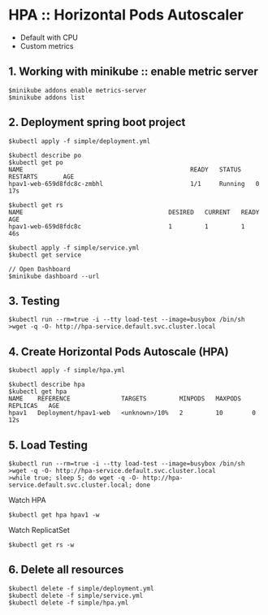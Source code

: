 # HPA :: Horizontal Pods Autoscaler
* Default with CPU
* Custom metrics 

## 1. Working with minikube :: enable metric server
```
$minikube addons enable metrics-server
$minikube addons list
```

## 2. Deployment spring boot project
```
$kubectl apply -f simple/deployment.yml

$kubectl describe po
$kubectl get po
NAME                                              READY   STATUS    RESTARTS       AGE
hpav1-web-659d8fdc8c-zmbhl                        1/1     Running   0              17s

$kubectl get rs
NAME                                        DESIRED   CURRENT   READY   AGE
hpav1-web-659d8fdc8c                        1         1         1       46s

$kubectl apply -f simple/service.yml
$kubectl get service

// Open Dashboard
$minikube dashboard --url
```

## 3. Testing
```
$kubectl run --rm=true -i --tty load-test --image=busybox /bin/sh
>wget -q -O- http://hpa-service.default.svc.cluster.local
```

## 4. Create Horizontal Pods Autoscale (HPA)
```
$kubectl apply -f simple/hpa.yml

$kubectl describe hpa
$kubectl get hpa
NAME    REFERENCE              TARGETS         MINPODS   MAXPODS   REPLICAS   AGE
hpav1   Deployment/hpav1-web   <unknown>/10%   2         10        0          12s
```

## 5. Load Testing
```
$kubectl run --rm=true -i --tty load-test --image=busybox /bin/sh
>wget -q -O- http://hpa-service.default.svc.cluster.local
>while true; sleep 5; do wget -q -O- http://hpa-service.default.svc.cluster.local; done
```

Watch HPA
```
$kubectl get hpa hpav1 -w
```

Watch ReplicatSet
```
$kubectl get rs -w
```

## 6. Delete all resources
```
$kubectl delete -f simple/deployment.yml
$kubectl delete -f simple/service.yml
$kubectl delete -f simple/hpa.yml
```



